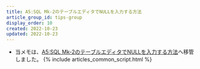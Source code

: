 ```yaml
---
title: A5:SQL Mk-2のテーブルエディタでNULLを入力する方法
article_group_id: tips-group
display_order: 10
created: 2022-10-23
updated: 2022-10-23
---
```

- 当メモは、[A5:SQL Mk-2のテーブルエディタでNULLを入力する方法](https://thinktwice.tech/it/a5m2/how_to_enter_null_in_the_table_editor/)へ移管しました。
{% include articles_common_script.html %}
